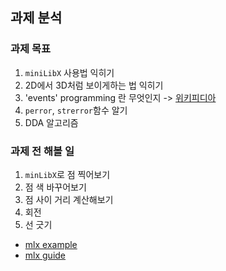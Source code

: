 ## 과제 분석

### 과제 목표
 1. `miniLibX` 사용법 익히기
 2. 2D에서 3D처럼 보이게하는 법 익히기
 3. 'events' programming 란 무엇인지 -> [위키피디아](https://en.wikipedia.org/wiki/Event-driven_programming)
 4. `perror`, `strerror`함수 알기
 5. DDA 알고리즘

### 과제 전 해볼 일 
1. `minLibX`로 점 찍어보기
2. 점 색 바꾸어보기
3. 점 사이 거리 계산해보기
4. 회전
5. 선 긋기

- [mlx example](https://github.com/terry-yes/mlx_example)
- [mlx guide](https://harm-smits.github.io/42docs/libs/minilibx)